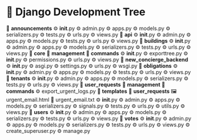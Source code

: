 # 📁 Django Development Tree

📁 **announcements**
  ⚙️ __init__.py 
  ⚙️ admin.py 
  ⚙️ apps.py 
  ⚙️ models.py 
  ⚙️ serializers.py 
  ⚙️ tests.py 
  ⚙️ urls.py 
  ⚙️ views.py 
📁 **api**
  ⚙️ __init__.py 
  ⚙️ admin.py 
  ⚙️ apps.py 
  ⚙️ models.py 
  ⚙️ tests.py 
  ⚙️ urls.py 
  ⚙️ views.py 
📁 **buildings**
  ⚙️ __init__.py 
  ⚙️ admin.py 
  ⚙️ apps.py 
  ⚙️ models.py 
  ⚙️ serializers.py 
  ⚙️ tests.py 
  ⚙️ urls.py 
  ⚙️ views.py 
📁 **core**
  📁 **management**
    📁 **commands**
      ⚙️ __init__.py 
      ⚙️ exporttree.py 
    ⚙️ __init__.py 
  ⚙️ permissions.py 
  ⚙️ urls.py 
  ⚙️ views.py 
📁 **new_concierge_backend**
  ⚙️ __init__.py 
  ⚙️ asgi.py 
  ⚙️ settings.py 
  ⚙️ urls.py 
  ⚙️ wsgi.py 
📁 **obligations**
  ⚙️ __init__.py 
  ⚙️ admin.py 
  ⚙️ apps.py 
  ⚙️ models.py 
  ⚙️ tests.py 
  ⚙️ urls.py 
  ⚙️ views.py 
📁 **tenants**
  ⚙️ __init__.py 
  ⚙️ admin.py 
  ⚙️ apps.py 
  ⚙️ models.py 
  ⚙️ serializers.py 
  ⚙️ tests.py 
  ⚙️ urls.py 
  ⚙️ views.py 
📁 **user_requests**
  📁 **management**
    📁 **commands**
      ⚙️ export_urgent_logs.py 
  📁 **templates**
    📁 **user_requests**
      🖼️ urgent_email.html 
      📄 urgent_email.txt 
  ⚙️ __init__.py 
  ⚙️ admin.py 
  ⚙️ apps.py 
  ⚙️ models.py 
  ⚙️ serializers.py 
  ⚙️ signals.py 
  ⚙️ tests.py 
  ⚙️ urls.py 
  ⚙️ utils.py 
  ⚙️ views.py 
📁 **users**
  ⚙️ __init__.py 
  ⚙️ admin.py 
  ⚙️ apps.py 
  ⚙️ models.py 
  ⚙️ serializers.py 
  ⚙️ tests.py 
  ⚙️ urls.py 
  ⚙️ views.py 
📁 **votes**
  ⚙️ __init__.py 
  ⚙️ admin.py 
  ⚙️ apps.py 
  ⚙️ models.py 
  ⚙️ serializers.py 
  ⚙️ tests.py 
  ⚙️ urls.py 
  ⚙️ views.py 
⚙️ create_superuser.py 
⚙️ manage.py 
